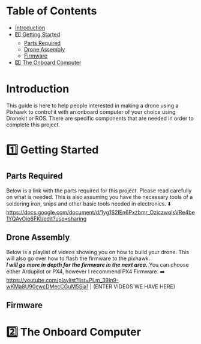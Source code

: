 # Table of Contents
- [Introduction](#introduction)
- [:one: Getting Started](#:one:-getting-started)
    - [Parts Required](#parts-required)
    - [Drone Assembly](#assembly)
    - [Firmware](#firmware)
- [:two: The Onboard Computer](#the-onboard-computer)
    

# Introduction
This guide is here to help people interested in making a drone using a Pixhawk to control it with an onboard computer of your choice using Dronekit or ROS. There are specific components that are needed in order to complete this project.

# :one: Getting Started
## Parts Required
Below is a link with the parts required for this project. Please read carefully on what is needed. This is also assuming you have the necessary tools of a soldering iron, snips and other basic tools needed in electronics. :arrow_down:
https://docs.google.com/document/d/1yg1S2lEn6Pxzbmr_OziczwqIsVRe4be1YQAyOio6FKI/edit?usp=sharing
## Drone Assembly
Below is a playlist of videos showing you on how to build your drone. This will also go over how to flash the firmware to the pixhawk. <br/> ***I will go more in depth for the firmware in the next area.*** You can choose either Ardupilot or PX4, however I recommend PX4 Firmware. :arrow_right:
https://youtube.com/playlist?list=PLm_39In9-wKMa8U90cwcDMecCGuM5Sja1
|
(ENTER VIDEOS WE HAVE HERE)
## Firmware


# :two: The Onboard Computer






